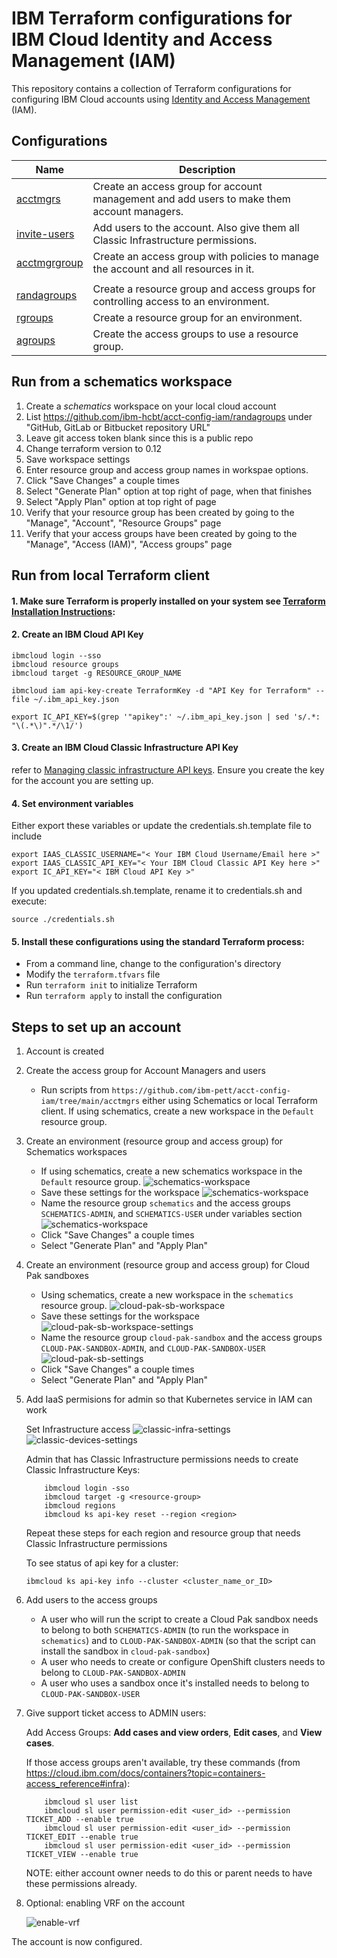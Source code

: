 # IBM Terraform configurations for IBM Cloud Identity and Access Management (IAM)

This repository contains a collection of Terraform configurations for configuring IBM Cloud accounts using [Identity and Access Management](https://cloud.ibm.com/docs/account?topic=account-userroles) (IAM).

## Configurations

| Name | Description |
| ---------------- | ---------------- |
| [acctmgrs](https://github.com/ibm-pett/acct-config-iam/tree/master/acctmgrs) | Create an access group for account management and add users to make them account managers. |
| [invite-users](https://github.com/ibm-pett/acct-config-iam/tree/master/acctmgrs/invite-users) | Add users to the account. Also give them all Classic Infrastructure permissions. |
| [acctmgrgroup](https://github.com/ibm-pett/acct-config-iam/tree/master/acctmgrs/acctmgrgroup) | Create an access group with policies to manage the account and all resources in it. |
| | |
| [randagroups](https://github.com/ibm-pett/acct-config-iam/tree/master/randagroups) | Create a resource group and access groups for controlling access to an environment. |
| [rgroups](https://github.com/ibm-pett/acct-config-iam/tree/master/randagroups/rgroups) | Create a resource group for an environment. |
| [agroups](https://github.com/ibm-pett/acct-config-iam/tree/master/randagroups/agroups) | Create the access groups to use a resource group. |


## Run from a schematics workspace
1. Create a *schematics* workspace on your local cloud account
2. List https://github.com/ibm-hcbt/acct-config-iam/randagroups under "GitHub, GitLab or Bitbucket repository URL"
3. Leave git access token blank since this is a public repo
4. Change terraform version to 0.12
5. Save workspace settings
5. Enter resource group and access group names in workspae options.
6. Click "Save Changes" a couple times
7. Select "Generate Plan" option at top right of page, when that finishes
8. Select "Apply Plan" option at top right of page
9. Verify that your resource group has been created by going to the "Manage", "Account", "Resource Groups" page
10. Verify that your access groups have been created by going to the "Manage", "Access (IAM)", "Access groups" page

## Run from local Terraform client

#### 1. Make sure Terraform is properly installed on your system see [Terraform Installation Instructions](https://ibm.github.io/cloud-enterprise-examples/iac/setup-environment/#install-terraform): 

#### 2. Create an IBM Cloud API Key
```
ibmcloud login --sso
ibmcloud resource groups
ibmcloud target -g RESOURCE_GROUP_NAME

ibmcloud iam api-key-create TerraformKey -d "API Key for Terraform" --file ~/.ibm_api_key.json

export IC_API_KEY=$(grep '"apikey":' ~/.ibm_api_key.json | sed 's/.*: "\(.*\)".*/\1/')
```
#### 3. Create an IBM Cloud Classic Infrastructure API Key
refer to [Managing classic infrastructure API keys](https://cloud.ibm.com/docs/account?topic=account-classic_keys). Ensure you create the key for the account you are setting up. 

#### 4. Set environment variables

Either export these variables or update the credentials.sh.template file to include
```
export IAAS_CLASSIC_USERNAME="< Your IBM Cloud Username/Email here >"
export IAAS_CLASSIC_API_KEY="< Your IBM Cloud Classic API Key here >"
export IC_API_KEY="< IBM Cloud API Key >"
```
If you updated credentials.sh.template, rename it to credentials.sh and execute:
```
source ./credentials.sh
```

#### 5. Install these configurations using the standard Terraform process:
- From a command line, change to the configuration's directory
- Modify the `terraform.tfvars` file
- Run `terraform init` to initialize Terraform
- Run `terraform apply` to install the configuration

## Steps to set up an account

1. Account is created

2. Create the access group for Account Managers and users
    - Run scripts from `https://github.com/ibm-pett/acct-config-iam/tree/main/acctmgrs` either using Schematics or local Terraform client. If using schematics, create a new workspace in the `Default` resource group.

3. Create an environment (resource group and access group) for Schematics workspaces 
    - If using schematics, create a new schematics workspace in the `Default` resource group.
    ![schematics-workspace](./images/create-schematics.png)
    - Save these settings for the workspace
    ![schematics-workspace](./images/schematics-workspace-settings.png)
    - Name the resource group `schematics` and the access groups `SCHEMATICS-ADMIN`, and `SCHEMATICS-USER` under variables section
    ![schematics-workspace](./images/schematics-settings.png)
    - Click "Save Changes" a couple times
    - Select "Generate Plan" and "Apply Plan"
4. Create an environment (resource group and access group) for Cloud Pak sandboxes
    - Using schematics, create a new workspace in the `schematics` resource group.
    ![cloud-pak-sb-workspace](./images/create-cloud-pak-sb.png)
    - Save these settings for the workspace
    ![cloud-pak-sb-workspace-settings](./images/cloud-pak-sb-workspace-settings.png)
    - Name the resource group `cloud-pak-sandbox` and the access groups `CLOUD-PAK-SANDBOX-ADMIN`, and `CLOUD-PAK-SANDBOX-USER`
    ![cloud-pak-sb-settings](./images/cloud-pak-sb-settings.png)
    - Click "Save Changes" a couple times
    - Select "Generate Plan" and "Apply Plan"
        
8. Add IaaS permisions for admin so that Kubernetes service in IAM can work

    Set Infrastructure access
    ![classic-infra-settings](./images/classic-infra-settings.png)
    ![classic-devices-settings](./images/classic-devices-settings.png)
    
    Admin that has Classic Infrastructure permissions needs to create Classic Infrastructure Keys:
    ```
        ibmcloud login -sso
        ibmcloud target -g <resource-group>
        ibmcloud regions
        ibmcloud ks api-key reset --region <region>
    ```
    Repeat these steps for each region and resource group that needs Classic Infrastructure permissions
    
    
    To see status of api key for a cluster:
    ```
    ibmcloud ks api-key info --cluster <cluster_name_or_ID>
    ```
 5. Add users to the access groups
    - A user who will run the script to create a Cloud Pak sandbox needs to belong to both `SCHEMATICS-ADMIN` (to run the workspace in `schematics`) and to `CLOUD-PAK-SANDBOX-ADMIN` (so that the script can install the sandbox in `cloud-pak-sandbox`)
    - A user who needs to create or configure OpenShift clusters needs to belong to `CLOUD-PAK-SANDBOX-ADMIN`
    - A user who uses a sandbox once it's installed needs to belong to `CLOUD-PAK-SANDBOX-USER`
        
7. Give support ticket access to ADMIN users:
    
    Add Access Groups: **Add cases and view orders**, **Edit cases**, and **View cases**.
    
    If those access groups aren't available, try these commands (from https://cloud.ibm.com/docs/containers?topic=containers-access_reference#infra): 
    ```
        ibmcloud sl user list
        ibmcloud sl user permission-edit <user_id> --permission TICKET_ADD --enable true
        ibmcloud sl user permission-edit <user_id> --permission TICKET_EDIT --enable true
        ibmcloud sl user permission-edit <user_id> --permission TICKET_VIEW --enable true
    ```
    NOTE: either account owner needs to do this or parent needs to have these permissions already.
    
8. Optional: enabling VRF on the account

    ![enable-vrf](./images/enable-vrf.png)
    
The account is now configured.
